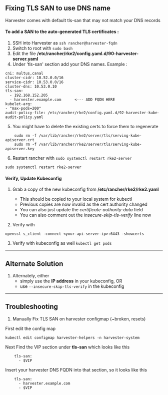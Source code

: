 ## Fixing TLS SAN to use DNS name

Harvester comes with default tls-san that may not match your DNS records

#### To add a SAN to the auto-generated TLS certificates : 
1. SSH into Harvester as `ssh rancher@harvester-fqdn`
2. Switch to root with `sudo bash`
3. Edit the file **/etc/rancher/rke2/config.yaml.d/90-harvester-server.yaml**
4. Under 'tls-san' section add your DNS names. Example : 
```
cni: multus,canal
cluster-cidr: 10.52.0.0/16
service-cidr: 10.53.0.0/16
cluster-dns: 10.53.0.10
tls-san:
  - 192.168.152.205
  - harvester.example.com      <--- ADD FQDN HERE
kubelet-arg:
- "max-pods=200"
audit-policy-file: /etc/rancher/rke2/config.yaml.d/92-harvester-kube-audit-policy.yaml
```
5. You might have to delete the existing certs to force them to regenerate
```
    sudo rm -f /var/lib/rancher/rke2/server/tls/serving-kube-apiserver.crt
    sudo rm -f /var/lib/rancher/rke2/server/tls/serving-kube-apiserver.key
```


6. Restart rancher with `sudo systemctl restart rke2-server`
```
sudo systemctl restart rke2-server
```

#### Verify, Update Kubeconfig

1. Grab a copy of the new kubeconfig from **/etc/rancher/rke2/rke2.yaml**
   - This should be copied to your local system for kubectl
   - Previous copies are now invalid as the cert authority changed
   - You can also just update the _certificate-authority-data_ field
   - You can also comment out the _insecure-skip-tls-verify_ line now

2. Verify with
```
openssl s_client -connect <your-api-server-ip>:6443 -showcerts
```
3. Verify with kubeconfig as well
```kubectl get pods```
---



## Alternate Solution
1. Alternately, either
   - simply use the **IP address** in your kubeconfig, OR
   - use `--insecure-skip-tls-verify` in the kubeconfig

---

## Troubleshooting

1. Manually Fix TLS SAN on harvester configmap (~broken, resets)

First edit the config map

`kubectl edit configmap harvester-helpers -n harvester-system`

Next Find the VIP section under **tls-san** which looks like this
```
    tls-san:
      - $VIP
```
Insert your harvester DNS FQDN into that section, so it looks like this
```
    tls-san:
      - harvester.example.com
      - $VIP
```

